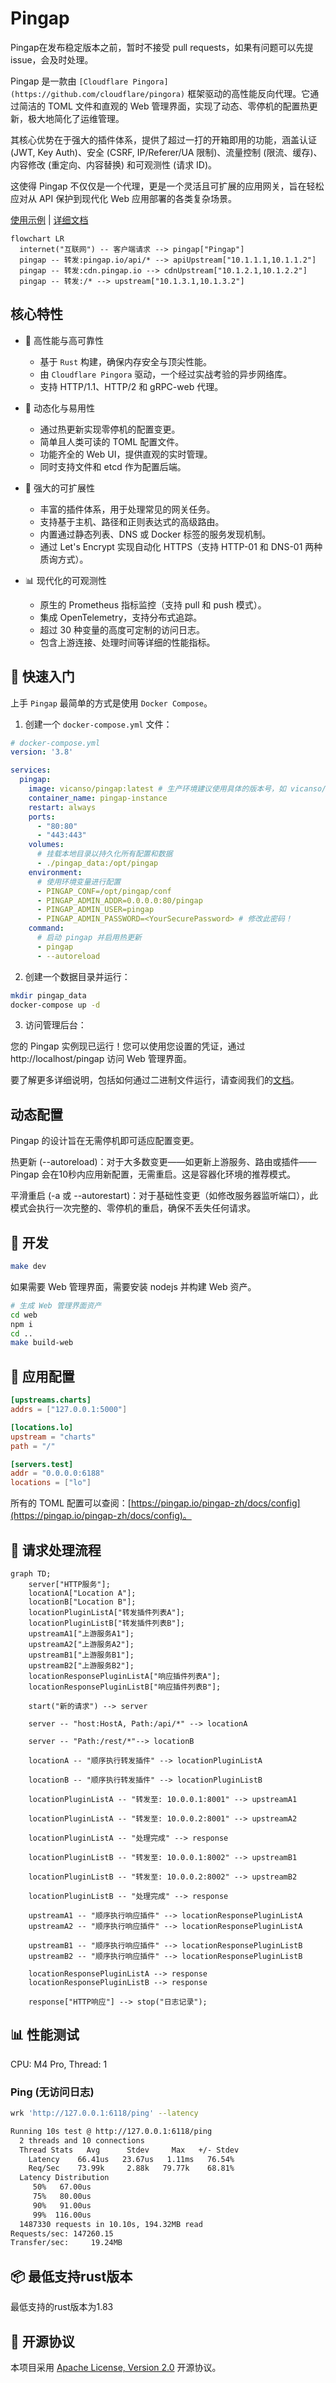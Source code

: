 # Pingap

Pingap在发布稳定版本之前，暂时不接受 pull requests，如果有问题可以先提issue，会及时处理。

Pingap 是一款由 `[Cloudflare Pingora](https://github.com/cloudflare/pingora)` 框架驱动的高性能反向代理。它通过简洁的 TOML 文件和直观的 Web 管理界面，实现了动态、零停机的配置热更新，极大地简化了运维管理。

其核心优势在于强大的插件体系，提供了超过一打的开箱即用的功能，涵盖认证 (JWT, Key Auth)、安全 (CSRF, IP/Referer/UA 限制)、流量控制 (限流、缓存)、内容修改 (重定向、内容替换) 和可观测性 (请求 ID)。

这使得 Pingap 不仅仅是一个代理，更是一个灵活且可扩展的应用网关，旨在轻松应对从 API 保护到现代化 Web 应用部署的各类复杂场景。


[使用示例](./examples/README.md) | [详细文档](http://pingap.io/pingap-zh/)


```mermaid
flowchart LR
  internet("互联网") -- 客户端请求 --> pingap["Pingap"]
  pingap -- 转发:pingap.io/api/* --> apiUpstream["10.1.1.1,10.1.1.2"]
  pingap -- 转发:cdn.pingap.io --> cdnUpstream["10.1.2.1,10.1.2.2"]
  pingap -- 转发:/* --> upstream["10.1.3.1,10.1.3.2"]
```

## 核心特性

- 🚀 高性能与高可靠性
  - 基于 `Rust` 构建，确保内存安全与顶尖性能。
  - 由 `Cloudflare Pingora` 驱动，一个经过实战考验的异步网络库。
  - 支持 HTTP/1.1、HTTP/2 和 gRPC-web 代理。

- 🔧 动态化与易用性
  - 通过热更新实现零停机的配置变更。
  - 简单且人类可读的 TOML 配置文件。
  - 功能齐全的 Web UI，提供直观的实时管理。
  - 同时支持文件和 etcd 作为配置后端。

- 🧩 强大的可扩展性
  - 丰富的插件体系，用于处理常见的网关任务。
  - 支持基于主机、路径和正则表达式的高级路由。
  - 内置通过静态列表、DNS 或 Docker 标签的服务发现机制。
  - 通过 Let's Encrypt 实现自动化 HTTPS（支持 HTTP-01 和 DNS-01 两种质询方式）。

- 📊 现代化的可观测性
  - 原生的 Prometheus 指标监控（支持 pull 和 push 模式）。
  - 集成 OpenTelemetry，支持分布式追踪。
  - 超过 30 种变量的高度可定制的访问日志。
  - 包含上游连接、处理时间等详细的性能指标。

## 🚀 快速入门

上手 `Pingap` 最简单的方式是使用 `Docker Compose`。

1. 创建一个 `docker-compose.yml` 文件：

```yaml
# docker-compose.yml
version: '3.8'

services:
  pingap:
    image: vicanso/pingap:latest # 生产环境建议使用具体的版本号，如 vicanso/pingap:0.12.1-full
    container_name: pingap-instance
    restart: always
    ports:
      - "80:80"
      - "443:443"
    volumes:
      # 挂载本地目录以持久化所有配置和数据
      - ./pingap_data:/opt/pingap
    environment:
      # 使用环境变量进行配置
      - PINGAP_CONF=/opt/pingap/conf
      - PINGAP_ADMIN_ADDR=0.0.0.0:80/pingap
      - PINGAP_ADMIN_USER=pingap
      - PINGAP_ADMIN_PASSWORD=<YourSecurePassword> # 修改此密码！
    command:
      # 启动 pingap 并启用热更新
      - pingap
      - --autoreload
```

2. 创建一个数据目录并运行：

```bash
mkdir pingap_data
docker-compose up -d
```

3. 访问管理后台：

您的 Pingap 实例现已运行！您可以使用您设置的凭证，通过 http://localhost/pingap 访问 Web 管理界面。


要了解更多详细说明，包括如何通过二进制文件运行，请查阅我们的[文档](https://pingap.io/pingap-zh/docs/getting_started)。



## 动态配置

Pingap 的设计旨在无需停机即可适应配置变更。

热更新 (--autoreload)：对于大多数变更——如更新上游服务、路由或插件——Pingap 会在10秒内应用新配置，无需重启。这是容器化环境的推荐模式。

平滑重启 (-a 或 --autorestart)：对于基础性变更（如修改服务器监听端口），此模式会执行一次完整的、零停机的重启，确保不丢失任何请求。


## 🔧 开发

```bash
make dev
```

如果需要 Web 管理界面，需要安装 nodejs 并构建 Web 资产。


```bash
# 生成 Web 管理界面资产
cd web
npm i 
cd ..
make build-web
```

## 📝 应用配置

```toml
[upstreams.charts]
addrs = ["127.0.0.1:5000"]

[locations.lo]
upstream = "charts"
path = "/"

[servers.test]
addr = "0.0.0.0:6188"
locations = ["lo"]
```

所有的 TOML 配置可以查阅：[https://pingap.io/pingap-zh/docs/config](https://pingap.io/pingap-zh/docs/config)。


## 🔄 请求处理流程

```mermaid
graph TD;
    server["HTTP服务"];
    locationA["Location A"];
    locationB["Location B"];
    locationPluginListA["转发插件列表A"];
    locationPluginListB["转发插件列表B"];
    upstreamA1["上游服务A1"];
    upstreamA2["上游服务A2"];
    upstreamB1["上游服务B1"];
    upstreamB2["上游服务B2"];
    locationResponsePluginListA["响应插件列表A"];
    locationResponsePluginListB["响应插件列表B"];

    start("新的请求") --> server

    server -- "host:HostA, Path:/api/*" --> locationA

    server -- "Path:/rest/*"--> locationB

    locationA -- "顺序执行转发插件" --> locationPluginListA

    locationB -- "顺序执行转发插件" --> locationPluginListB

    locationPluginListA -- "转发至: 10.0.0.1:8001" --> upstreamA1

    locationPluginListA -- "转发至: 10.0.0.2:8001" --> upstreamA2

    locationPluginListA -- "处理完成" --> response

    locationPluginListB -- "转发至: 10.0.0.1:8002" --> upstreamB1

    locationPluginListB -- "转发至: 10.0.0.2:8002" --> upstreamB2

    locationPluginListB -- "处理完成" --> response

    upstreamA1 -- "顺序执行响应插件" --> locationResponsePluginListA
    upstreamA2 -- "顺序执行响应插件" --> locationResponsePluginListA

    upstreamB1 -- "顺序执行响应插件" --> locationResponsePluginListB
    upstreamB2 -- "顺序执行响应插件" --> locationResponsePluginListB

    locationResponsePluginListA --> response
    locationResponsePluginListB --> response

    response["HTTP响应"] --> stop("日志记录");
```

## 📊 性能测试

CPU: M4 Pro, Thread: 1

### Ping (无访问日志)

```bash
wrk 'http://127.0.0.1:6118/ping' --latency

Running 10s test @ http://127.0.0.1:6118/ping
  2 threads and 10 connections
  Thread Stats   Avg      Stdev     Max   +/- Stdev
    Latency    66.41us   23.67us   1.11ms   76.54%
    Req/Sec    73.99k     2.88k   79.77k    68.81%
  Latency Distribution
     50%   67.00us
     75%   80.00us
     90%   91.00us
     99%  116.00us
  1487330 requests in 10.10s, 194.32MB read
Requests/sec: 147260.15
Transfer/sec:     19.24MB
```

## 📦 最低支持rust版本

最低支持的rust版本为1.83

## 📄 开源协议

本项目采用 [Apache License, Version 2.0](./LICENSE) 开源协议。

